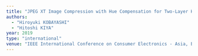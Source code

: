 ```yaml
---
title: "JPEG XT Image Compression with Hue Compensation for Two-Layer HDR Coding"
authors:
  - "Hiroyuki KOBAYASHI"
  - "Hitoshi KIYA"
year: 2019
type: "international"
venue: "IEEE International Conference on Consumer Electronics - Asia, Bangkok, Thailand, 2019-06-12."
---
```

